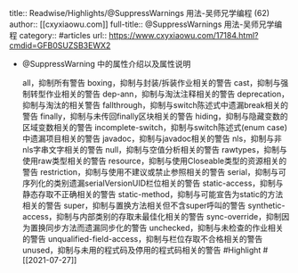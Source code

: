 title:: Readwise/Highlights/@SuppressWarnings 用法-吴师兄学编程 (62)
author:: [[cxyxiaowu.com]]
full-title:: @SuppressWarnings 用法-吴师兄学编程
category:: #articles
url:: https://www.cxyxiaowu.com/17184.html?cmdid=GFB0SUZSB3EWX2

- @SuppressWarning 中的属性介绍以及属性说明
  
  all，抑制所有警告
  boxing，抑制与封装/拆装作业相关的警告
  cast，抑制与强制转型作业相关的警告
  dep-ann，抑制与淘汰注释相关的警告
  deprecation，抑制与淘汰的相关警告
  fallthrough，抑制与switch陈述式中遗漏break相关的警告
  finally，抑制与未传回finally区块相关的警告
  hiding，抑制与隐藏变数的区域变数相关的警告
  incomplete-switch，抑制与switch陈述式(enum case)中遗漏项目相关的警告
  javadoc，抑制与javadoc相关的警告
  nls，抑制与非nls字串文字相关的警告
  null，抑制与空值分析相关的警告
  rawtypes，抑制与使用raw类型相关的警告
  resource，抑制与使用Closeable类型的资源相关的警告
  restriction，抑制与使用不建议或禁止参照相关的警告
  serial，抑制与可序列化的类别遗漏serialVersionUID栏位相关的警告
  static-access，抑制与静态存取不正确相关的警告
  static-method，抑制与可能宣告为static的方法相关的警告
  super，抑制与置换方法相关但不含super呼叫的警告
  synthetic-access，抑制与内部类别的存取未最佳化相关的警告
  sync-override，抑制因为置换同步方法而遗漏同步化的警告
  unchecked，抑制与未检查的作业相关的警告
  unqualified-field-access，抑制与栏位存取不合格相关的警告
  unused，抑制与未用的程式码及停用的程式码相关的警告 #Highlight #[[2021-07-27]]